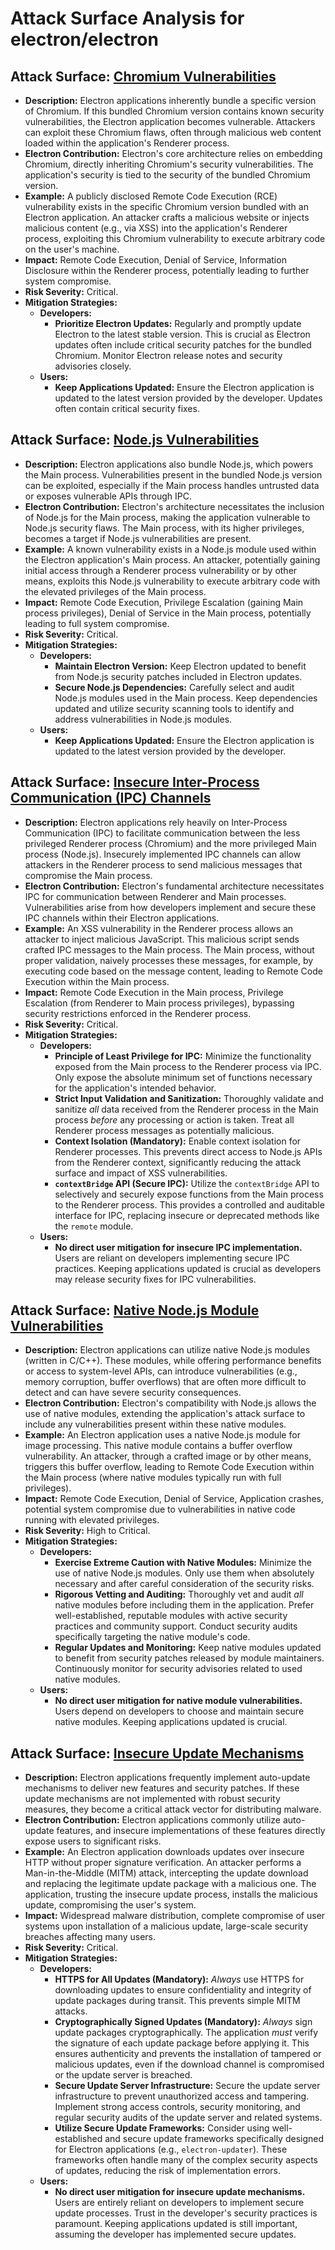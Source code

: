 # Attack Surface Analysis for electron/electron

## Attack Surface: [Chromium Vulnerabilities](./attack_surfaces/chromium_vulnerabilities.md)

*   **Description:** Electron applications inherently bundle a specific version of Chromium.  If this bundled Chromium version contains known security vulnerabilities, the Electron application becomes vulnerable. Attackers can exploit these Chromium flaws, often through malicious web content loaded within the application's Renderer process.
*   **Electron Contribution:** Electron's core architecture relies on embedding Chromium, directly inheriting Chromium's security vulnerabilities.  The application's security is tied to the security of the bundled Chromium version.
*   **Example:** A publicly disclosed Remote Code Execution (RCE) vulnerability exists in the specific Chromium version bundled with an Electron application. An attacker crafts a malicious website or injects malicious content (e.g., via XSS) into the application's Renderer process, exploiting this Chromium vulnerability to execute arbitrary code on the user's machine.
*   **Impact:** Remote Code Execution, Denial of Service, Information Disclosure within the Renderer process, potentially leading to further system compromise.
*   **Risk Severity:** Critical.
*   **Mitigation Strategies:**
    *   **Developers:**
        *   **Prioritize Electron Updates:**  Regularly and promptly update Electron to the latest stable version. This is crucial as Electron updates often include critical security patches for the bundled Chromium. Monitor Electron release notes and security advisories closely.
    *   **Users:**
        *   **Keep Applications Updated:** Ensure the Electron application is updated to the latest version provided by the developer. Updates often contain critical security fixes.

## Attack Surface: [Node.js Vulnerabilities](./attack_surfaces/node_js_vulnerabilities.md)

*   **Description:** Electron applications also bundle Node.js, which powers the Main process. Vulnerabilities present in the bundled Node.js version can be exploited, especially if the Main process handles untrusted data or exposes vulnerable APIs through IPC.
*   **Electron Contribution:** Electron's architecture necessitates the inclusion of Node.js for the Main process, making the application vulnerable to Node.js security flaws. The Main process, with its higher privileges, becomes a target if Node.js vulnerabilities are present.
*   **Example:** A known vulnerability exists in a Node.js module used within the Electron application's Main process. An attacker, potentially gaining initial access through a Renderer process vulnerability or by other means, exploits this Node.js vulnerability to execute arbitrary code with the elevated privileges of the Main process.
*   **Impact:** Remote Code Execution, Privilege Escalation (gaining Main process privileges), Denial of Service in the Main process, potentially leading to full system compromise.
*   **Risk Severity:** Critical.
*   **Mitigation Strategies:**
    *   **Developers:**
        *   **Maintain Electron Version:** Keep Electron updated to benefit from Node.js security patches included in Electron updates.
        *   **Secure Node.js Dependencies:**  Carefully select and audit Node.js modules used in the Main process. Keep dependencies updated and utilize security scanning tools to identify and address vulnerabilities in Node.js modules.
    *   **Users:**
        *   **Keep Applications Updated:** Ensure the Electron application is updated to the latest version provided by the developer.

## Attack Surface: [Insecure Inter-Process Communication (IPC) Channels](./attack_surfaces/insecure_inter-process_communication__ipc__channels.md)

*   **Description:** Electron applications rely heavily on Inter-Process Communication (IPC) to facilitate communication between the less privileged Renderer process (Chromium) and the more privileged Main process (Node.js).  Insecurely implemented IPC channels can allow attackers in the Renderer process to send malicious messages that compromise the Main process.
*   **Electron Contribution:** Electron's fundamental architecture necessitates IPC for communication between Renderer and Main processes.  Vulnerabilities arise from how developers implement and secure these IPC channels within their Electron applications.
*   **Example:** An XSS vulnerability in the Renderer process allows an attacker to inject malicious JavaScript. This malicious script sends crafted IPC messages to the Main process. The Main process, without proper validation, naively processes these messages, for example, by executing code based on the message content, leading to Remote Code Execution within the Main process.
*   **Impact:** Remote Code Execution in the Main process, Privilege Escalation (from Renderer to Main process privileges), bypassing security restrictions enforced in the Renderer process.
*   **Risk Severity:** Critical.
*   **Mitigation Strategies:**
    *   **Developers:**
        *   **Principle of Least Privilege for IPC:**  Minimize the functionality exposed from the Main process to the Renderer process via IPC. Only expose the absolute minimum set of functions necessary for the application's intended behavior.
        *   **Strict Input Validation and Sanitization:**  Thoroughly validate and sanitize *all* data received from the Renderer process in the Main process *before* any processing or action is taken. Treat all Renderer process messages as potentially malicious.
        *   **Context Isolation (Mandatory):**  Enable context isolation for Renderer processes. This prevents direct access to Node.js APIs from the Renderer context, significantly reducing the attack surface and impact of XSS vulnerabilities.
        *   **`contextBridge` API (Secure IPC):**  Utilize the `contextBridge` API to selectively and securely expose functions from the Main process to the Renderer process. This provides a controlled and auditable interface for IPC, replacing insecure or deprecated methods like the `remote` module.
    *   **Users:**
        *   **No direct user mitigation for insecure IPC implementation.** Users are reliant on developers implementing secure IPC practices. Keeping applications updated is crucial as developers may release security fixes for IPC vulnerabilities.

## Attack Surface: [Native Node.js Module Vulnerabilities](./attack_surfaces/native_node_js_module_vulnerabilities.md)

*   **Description:** Electron applications can utilize native Node.js modules (written in C/C++). These modules, while offering performance benefits or access to system-level APIs, can introduce vulnerabilities (e.g., memory corruption, buffer overflows) that are often more difficult to detect and can have severe security consequences.
*   **Electron Contribution:** Electron's compatibility with Node.js allows the use of native modules, extending the application's attack surface to include any vulnerabilities present within these native modules.
*   **Example:** An Electron application uses a native Node.js module for image processing. This native module contains a buffer overflow vulnerability. An attacker, through a crafted image or by other means, triggers this buffer overflow, leading to Remote Code Execution within the Main process (where native modules typically run with full privileges).
*   **Impact:** Remote Code Execution, Denial of Service, Application crashes, potential system compromise due to vulnerabilities in native code running with elevated privileges.
*   **Risk Severity:** High to Critical.
*   **Mitigation Strategies:**
    *   **Developers:**
        *   **Exercise Extreme Caution with Native Modules:**  Minimize the use of native Node.js modules. Only use them when absolutely necessary and after careful consideration of the security risks.
        *   **Rigorous Vetting and Auditing:**  Thoroughly vet and audit *all* native modules before including them in the application. Prefer well-established, reputable modules with active security practices and community support. Conduct security audits specifically targeting the native module's code.
        *   **Regular Updates and Monitoring:** Keep native modules updated to benefit from security patches released by module maintainers. Continuously monitor for security advisories related to used native modules.
    *   **Users:**
        *   **No direct user mitigation for native module vulnerabilities.** Users depend on developers to choose and maintain secure native modules. Keeping applications updated is crucial.

## Attack Surface: [Insecure Update Mechanisms](./attack_surfaces/insecure_update_mechanisms.md)

*   **Description:** Electron applications frequently implement auto-update mechanisms to deliver new features and security patches. If these update mechanisms are not implemented with robust security measures, they become a critical attack vector for distributing malware.
*   **Electron Contribution:** Electron applications commonly utilize auto-update features, and insecure implementations of these features directly expose users to significant risks.
*   **Example:** An Electron application downloads updates over insecure HTTP without proper signature verification. An attacker performs a Man-in-the-Middle (MITM) attack, intercepting the update download and replacing the legitimate update package with a malicious one. The application, trusting the insecure update process, installs the malicious update, compromising the user's system.
*   **Impact:** Widespread malware distribution, complete compromise of user systems upon installation of a malicious update, large-scale security breaches affecting many users.
*   **Risk Severity:** Critical.
*   **Mitigation Strategies:**
    *   **Developers:**
        *   **HTTPS for All Updates (Mandatory):**  *Always* use HTTPS for downloading updates to ensure confidentiality and integrity of update packages during transit. This prevents simple MITM attacks.
        *   **Cryptographically Signed Updates (Mandatory):**  *Always* sign update packages cryptographically. The application *must* verify the signature of each update package before applying it. This ensures authenticity and prevents the installation of tampered or malicious updates, even if the download channel is compromised or the update server is breached.
        *   **Secure Update Server Infrastructure:**  Secure the update server infrastructure to prevent unauthorized access and tampering. Implement strong access controls, security monitoring, and regular security audits of the update server and related systems.
        *   **Utilize Secure Update Frameworks:**  Consider using well-established and secure update frameworks specifically designed for Electron applications (e.g., `electron-updater`). These frameworks often handle many of the complex security aspects of updates, reducing the risk of implementation errors.
    *   **Users:**
        *   **No direct user mitigation for insecure update mechanisms.** Users are entirely reliant on developers to implement secure update processes.  Trust in the developer's security practices is paramount. Keeping applications updated is still important, assuming the developer has implemented secure updates.

